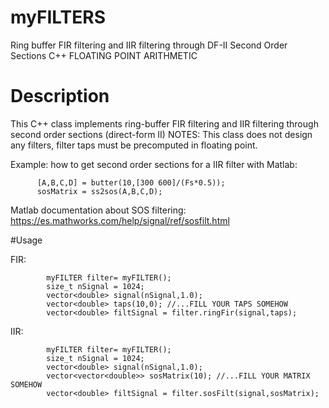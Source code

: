 # myFILTERS
Ring buffer FIR filtering and IIR filtering through DF-II Second Order Sections
C++
FLOATING POINT ARITHMETIC
# Description
This C++ class implements ring-buffer FIR filtering and IIR filtering through second order sections (direct-form II)
NOTES: This class does not design any filters, filter taps must be precomputed in floating point.

Example: how to get second order sections for a IIR filter with Matlab:
          
          [A,B,C,D] = butter(10,[300 600]/(Fs*0.5));
          sosMatrix = ss2sos(A,B,C,D);
          
Matlab documentation about SOS filtering:
https://es.mathworks.com/help/signal/ref/sosfilt.html

#Usage

FIR:

            myFILTER filter= myFILTER();
            size_t nSignal = 1024;
            vector<double> signal(nSignal,1.0);
            vector<double> taps(10,0); //...FILL YOUR TAPS SOMEHOW
            vector<double> filtSignal = filter.ringFir(signal,taps);
            
IIR:

            myFILTER filter= myFILTER();
            size_t nSignal = 1024;
            vector<double> signal(nSignal,1.0);
            vector<vector<double>> sosMatrix(10); //...FILL YOUR MATRIX SOMEHOW
            vector<double> filtSignal = filter.sosFilt(signal,sosMatrix);
